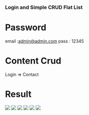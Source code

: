 ### Login and Simple CRUD Flat List

# Password
email :admin@admin.com
pass : 12345

# Content Crud
Login => Contact

# Result
![](./src/img/result1.png)
![](./src/img/add.png)
![](./src/img/addResult.jpg)
![](./src/img/update.png)
![](./src/img/updateResult.png)
![](./src/img/delete.png)